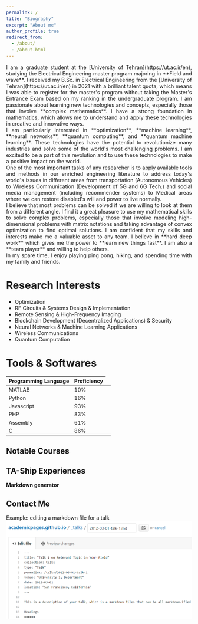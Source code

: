 ```yaml
---
permalink: /
title: "Biography"
excerpt: "About me"
author_profile: true
redirect_from: 
  - /about/
  - /about.html
---
```


[//]: <> (I’m a graduate student at the University of Tehran, studying the Electrical Engineering Master program majoring in Field and Wave. I received my B.Sc. in Electrical Engineering from the University of Tehran in 2021. Due to my hard work, I was able to be listed among the brilliant talent quota to register for the master's program without taking the Master's Entrance Exam and study my favorite major in the master's program. I have tried many different technologies and studied many concepts from Machine Learning and Neural Networks to Quantum Computing and Quantum Machine Learning, but my strongly formed math basis helped me through difficulties and saved me a lot of time and effort to tackle different projects and assignments. ) 

<div style='text-align: justify;'>
I am a graduate student at the [University of Tehran](https://ut.ac.ir/en), studying the Electrical Engineering master program majoring in **Field and wave**. I received my B.Sc. in Electrical Engineering from the [University of Tehran](https://ut.ac.ir/en) in 2021 with a brilliant talent quota, which means I was able to register for the master's program without taking the Master's Entrance Exam based on my ranking in the undergraduate program. I am passionate about learning new technologies and concepts, especially those that involve **complex mathematics**. I have a strong foundation in mathematics, which allows me to understand and apply these technologies in creative and innovative ways.
</div>
<div style='text-align: justify;'>
I am particularly interested in **optimization**, **machine learning**, **neural networks**, **quantum computing**, and **quantum machine learning**. These technologies have the potential to revolutionize many industries and solve some of the world's most challenging problems. I am excited to be a part of this revolution and to use these technologies to make a positive impact on the world.
</div>
<div style='text-align: justify;'>
One of the most important tasks of any researcher is to apply available tools and methods in our enriched engineering literature to address today's world's issues in different areas from transportation (Autonomous Vehicles) to Wireless Communication (Development of 5G and 6G Tech.) and social media management (including recommender systems) to Medical areas where we can restore disabled's will and power to live normally.
</div>
<div style='text-align: justify;'>
I believe that most problems can be solved if we are willing to look at them from a different angle. I find it a great pleasure to use my mathematical skills to solve complex problems, especially those that involve modeling high-dimensional problems with matrix notations and taking advantage of convex optimization to find optimal solutions. I am confident that my skills and interests make me a valuable asset to any team. I believe in **hard deep work** which gives me the power to **learn new things fast**. I am also a **team player** and willing to help others.
</div>
<div style='text-align: justify;'>
In my spare time, I enjoy playing ping pong, hiking, and spending time with my family and friends.
</div>

[//]: <> (I am passionate about learning new technologies and concepts, and I have a strong foundation in mathematics. I am particularly interested in new technologies and concepts including machine learning, neural networks, quantum computing, and quantum machine learning. It is a great joy to use these technologies to address issues faced by classical methods previously applied to solve problems. Most of our problems could be solved when looked at from a different angle. I enjoy handling high-dimensional problems with matrix notations and modeling whether in FDTD or Convex Optimization. .)












Research Interests
======
* Optimization
* RF Circuits & Systems Design & Implementation
* Remote Sensing & High-Frequency Imaging
* Blockchain Development (Decentralized Applications) & Security
* Neural Networks & Machine Learning Applications
* Wireless Communications
* Quantum Computation 



Tools & Softwares
======

<table>
  <thead>
    <tr>
      <th>Programming Language</th>
      <th>Proficiency</th>
    </tr>
  </thead>
  <tbody>
    <tr>
      <td>MATLAB</td>
      <td>10%</td>
      <td class="bar-10"></td>
    </tr>
    <tr>
      <td>Python</td>
      <td>16%</td>
      <td class="bar-16"></td>
    </tr>
    <tr>
      <td>Javascript</td>
      <td>93%</td>
      <td class="bar-93"></td>
    </tr>
    <tr>
      <td>PHP</td>
      <td>83%</td>
      <td class="bar-83"></td>
    </tr>
    <tr>
      <td>Assembly</td>
      <td>61%</td>
      <td class="bar-61"></td>
    </tr>
    <tr>
      <td>C</td>
      <td>86%</td>
      <td class="bar-86"></td>
    </tr>
  </tbody>
</table>





Notable Courses
------


TA-Ship Experiences
------
**Markdown generator**



Contact Me
------


Example: editing a markdown file for a talk
![Editing a markdown file for a talk](/images/editing-talk.png)


